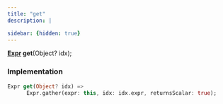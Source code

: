 ```yaml
---
title: "get"
description: |

sidebar: {hidden: true}
---
```

<span class="dart-code"><strong>[Expr] get</strong>(<span class="nobr">Object? idx</span>);</span>


### Implementation
```dart
Expr get(Object? idx) =>
      Expr.gather(expr: this, idx: idx.expr, returnsScalar: true);
```

[Expr]: /reference/classes/expr/